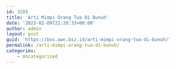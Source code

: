 ```yaml
---
id: 3289
title: 'Arti Mimpi Orang Tua Di Bunuh'
date: '2023-02-09T21:20:33+00:00'
author: admin
layout: post
guid: 'https://bos.awn.biz.id/arti-mimpi-orang-tua-di-bunuh/'
permalink: /arti-mimpi-orang-tua-di-bunuh/
categories:
    - Uncategorized
---
```


